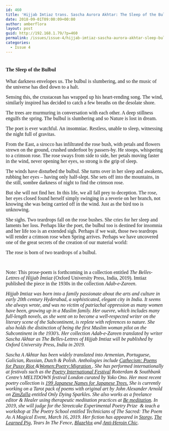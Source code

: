 ```yaml
---
id: 460
title: 'Hijjab Imtiaz trans. Sascha Aurora Akhtar: The Sleep of the Bulbul'
date: 2018-09-01T09:00:09+00:00
author: amberflora
layout: post
guid: http://192.168.1.79/?p=460
permalink: /issues/issue-4/hijjab-imtiaz-sascha-aurora-akhtar-sleep-bulbul/
categories:
  - Issue 4
---
```

# <span style="font-size: 12pt; font-family: georgia, palatino, serif;">The Sleep of the Bulbul</span>

<span style="font-size: 12pt; font-family: georgia, palatino, serif;">What darkness envelopes us. The bulbul is slumbering, and so the music of the universe has died down to a halt.</span>

<span style="font-size: 12pt; font-family: georgia, palatino, serif;">Sensing this, the crustacean has wrapped up his heart-rending song. The wind, similarly inspired has decided to catch a few breaths on the desolate shore.</span>

<span style="font-size: 12pt; font-family: georgia, palatino, serif;">The trees are murmuring in conversation with each other. A deep stillness engulfs the spring. The bulbul is slumbering and so Nature is lost in dream.</span>

<span style="font-size: 12pt; font-family: georgia, palatino, serif;">The poet is ever watchful. An insomniac. Restless, unable to sleep, witnessing the night full of gravitas.</span>

<span style="font-size: 12pt; font-family: georgia, palatino, serif;">From the East, a sirocco has infiltrated the rose bush, with petals and flowers strewn on the ground, crushed underfoot by passers-by. He stoops, whispering to a crimson rose. The rose sways from side to side, her petals moving faster in the wind, never opening her eyes, so strong is the grip of sleep.</span>

<span style="font-size: 12pt; font-family: georgia, palatino, serif;">The winds have disturbed the bulbul. She turns over in her sleep and awakens, rubbing her eyes &#8211; having only half-slept. She sets off into the mountains, in the still, sombre darkness of night to find the crimson rose.</span>

<span style="font-size: 12pt; font-family: georgia, palatino, serif;">But she will not find her. In this life, we all fall prey to deception. The rose, her eyes closed found herself simply swinging in a reverie on her branch, not knowing she was being carried off in the wind. Just as the bird too is unknowing.</span>

<span style="font-size: 12pt; font-family: georgia, palatino, serif;">She sighs. Two teardrops fall on the rose bushes. She cries for her sleep and laments her loss. Perhaps like the poet, the bulbul too is destined for insomnia and her life too is an extended sigh. Perhaps if we wait, those two teardrops will render a crimson rose when Spring arrives. Perhaps we have uncovered one of the great secrets of the creation of our material world:</span>

<span style="font-size: 12pt; font-family: georgia, palatino, serif;">The rose is born of two teardrops of a bulbul.</span>

&nbsp;

<span style="font-size: 12pt; font-family: georgia, palatino, serif;">Note: This prose-poem is forthcoming in a collection entitled <em>The Belles-Lettres of Hijjab Imtiaz</em> (Oxford University Press, India, 2019). Imtiaz published the piece in the 1930s in the collection <em>Adab-e-Zareen</em>.</span>

<span style="font-family: georgia, palatino, serif; font-size: 12pt;"><em>Hijjab Imtiaz was born into a family passionate about the arts and culture in early 20th century Hyderabad, a sophisticated, elegant city in India. It seems she always wrote, and was no victim of patriachal oppression as many women have been, growing up in a Muslim family. Her ouevre, which includes many full-length novels, as she went on to become a well-respected writer on the literary scene of the Subcontinent, is replete with references to nature. She also holds the distinction of being the first Muslim woman pilot on the Subcontinent in the 1930&#8217;s. Her collection Adab-e-Zareen translated by writer Sascha Akhtar as The Belles-Lettres of Hijjab Imtiaz will be published by Oxford University Press, India in 2019.</em></span>

<span style="font-size: 12pt; font-family: georgia, palatino, serif;"><em>Sascha A Akhtar has been widely translated into Armenian, Portuguese, Galician, Russian, Dutch & Polish. Anthologies include <em><a href="http://sabotagereviews.com/2012/10/24/catechism-poems-for-pussy-riot-edited-by-mark-burnhope-sarah-crewe-sophie-mayer/" data-saferedirecturl="https://www.google.com/url?q=http://sabotagereviews.com/2012/10/24/catechism-poems-for-pussy-riot-edited-by-mark-burnhope-sarah-crewe-sophie-mayer/&source=gmail&ust=1535700592200000&usg=AFQjCNFZOu_gw2CPpItcGzW5nuL58-TXhg">Cathecism: Poems for Pussy Riot </a></em>&<em><a href="http://www.therepublicofcalifornia.com/theenk/theenkBooks.htm" data-saferedirecturl="https://www.google.com/url?q=http://www.therepublicofcalifornia.com/theenk/theenkBooks.htm&source=gmail&ust=1535700592200000&usg=AFQjCNHL8vQ7UzwPkezXRnqnAbKk9sbojg">Women:Poetry:Migration </a></em>. She has performed internationally at festivals such as the <a href="https://www.poetryinternationalweb.net/pi/site/poet/item/21710/29/Sascha-Aurora-Akhtar" data-saferedirecturl="https://www.google.com/url?q=https://www.poetryinternationalweb.net/pi/site/poet/item/21710/29/Sascha-Aurora-Akhtar&source=gmail&ust=1535700592200000&usg=AFQjCNHqLxrjqFqZyVMtpz6xsPmjexl_zw">Poetry International Festival</a> Rotterdam & Southbank Centre&#8217;s MELTDOWN festival London curated by Yoko Ono. Her most recent poetry collection is <a href="https://www.shearsman.com/store/-p102838492" data-saferedirecturl="https://www.google.com/url?q=https://www.shearsman.com/store/-p102838492&source=gmail&ust=1535700592200000&usg=AFQjCNGmTOW_VYJhvxovSUU9coxT2ZiQDw"><em>199 Japanese Names for Japanese Trees.</em></a> She is currently working on a Tarot pack of poems with original art by John Alexander Arnold on <a href="https://zimzalla.co.uk/" data-saferedirecturl="https://www.google.com/url?q=https://zimzalla.co.uk/&source=gmail&ust=1535700592200000&usg=AFQjCNE5tfGRMZUI9TjY9RZdzL4NbOfXxQ">ZimZalla</a> entitled Only Dying Sparkles. She also works as a freelance editor & Healer using therapeutic meditation practices at <a href="http://be-meditation.uk/index.php/about-sascha-and-meditation/" data-saferedirecturl="https://www.google.com/url?q=http://be-meditation.uk/index.php/about-sascha-and-meditation/&source=gmail&ust=1535700592200000&usg=AFQjCNGYJxVZxzp3L4-L-EqlBvxP6COF2A">Be meditation</a>. In 2019, she will judge for the Streetcake Experimental Poetry Prize  & teach a workshop at The Poetry School entitled <em>Technicians of The Sacred: The Poem As A Magical Event</em>, March 16, 2019. Her fiction has appeared in <a href="https://storgy.com/2017/04/19/fiction-the-nature-of-wounds-by-sascha-aurora-akhtar/" data-saferedirecturl="https://www.google.com/url?q=https://storgy.com/2017/04/19/fiction-the-nature-of-wounds-by-sascha-aurora-akhtar/&source=gmail&ust=1535700592200000&usg=AFQjCNEF7jjYQg-pjyqHhz6V78MDcv2ahg">Storgy</a>, <a href="http://www.thelearnedpig.org/the-unending-cycle/5376" data-saferedirecturl="https://www.google.com/url?q=http://www.thelearnedpig.org/the-unending-cycle/5376&source=gmail&ust=1535700592200000&usg=AFQjCNGaplyx8zB13tZIGuL7gR8E14NljA">The Learned Pig</a>, Tears In The Fence, <a href="http://www.blazevox.org/BX%20Covers/BXspring18/Sascha%20Akhtar%20-%20BXSpring18.pdf" data-saferedirecturl="https://www.google.com/url?q=http://www.blazevox.org/BX%2520Covers/BXspring18/Sascha%2520Akhtar%2520-%2520BXSpring18.pdf&source=gmail&ust=1535700592200000&usg=AFQjCNEtjiUs_StFDITTXLBBFJoVRtvpOA">BlazeVox</a> and <a href="http://heroinchic.weebly.com/blog/billys-daughter-by-sascha-aurora-akhtar" data-saferedirecturl="https://www.google.com/url?q=http://heroinchic.weebly.com/blog/billys-daughter-by-sascha-aurora-akhtar&source=gmail&ust=1535700592200000&usg=AFQjCNGzrRw_bfS8g8sov5mWbN8ZxEzCLQ">Anti-Heroin Chic</a>.</em></span>